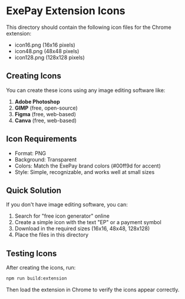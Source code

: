# ExePay Extension Icons

This directory should contain the following icon files for the Chrome extension:

- icon16.png (16x16 pixels)
- icon48.png (48x48 pixels)
- icon128.png (128x128 pixels)

## Creating Icons

You can create these icons using any image editing software like:

1. **Adobe Photoshop**
2. **GIMP** (free, open-source)
3. **Figma** (free, web-based)
4. **Canva** (free, web-based)

## Icon Requirements

- Format: PNG
- Background: Transparent
- Colors: Match the ExePay brand colors (#00ff9d for accent)
- Style: Simple, recognizable, and works well at small sizes

## Quick Solution

If you don't have image editing software, you can:

1. Search for "free icon generator" online
2. Create a simple icon with the text "EP" or a payment symbol
3. Download in the required sizes (16x16, 48x48, 128x128)
4. Place the files in this directory

## Testing Icons

After creating the icons, run:

```bash
npm run build:extension
```

Then load the extension in Chrome to verify the icons appear correctly. 